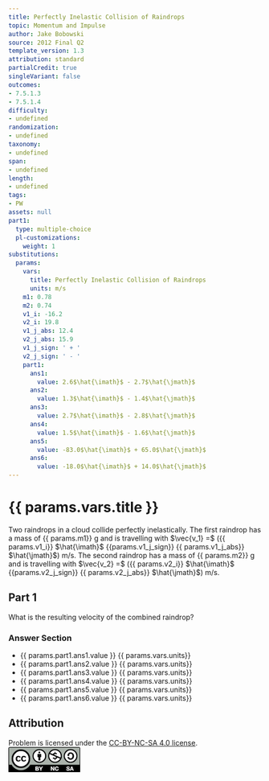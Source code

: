 ```yaml
---
title: Perfectly Inelastic Collision of Raindrops
topic: Momentum and Impulse
author: Jake Bobowski
source: 2012 Final Q2
template_version: 1.3
attribution: standard
partialCredit: true
singleVariant: false
outcomes:
- 7.5.1.3
- 7.5.1.4
difficulty:
- undefined
randomization:
- undefined
taxonomy:
- undefined
span:
- undefined
length:
- undefined
tags:
- PW
assets: null
part1:
  type: multiple-choice
  pl-customizations:
    weight: 1
substitutions:
  params:
    vars:
      title: Perfectly Inelastic Collision of Raindrops
      units: m/s
    m1: 0.78
    m2: 0.74
    v1_i: -16.2
    v2_i: 19.8
    v1_j_abs: 12.4
    v2_j_abs: 15.9
    v1_j_sign: ' + '
    v2_j_sign: ' - '
    part1:
      ans1:
        value: 2.6$\hat{\imath}$ - 2.7$\hat{\jmath}$
      ans2:
        value: 1.3$\hat{\imath}$ - 1.4$\hat{\jmath}$
      ans3:
        value: 2.7$\hat{\imath}$ - 2.8$\hat{\jmath}$
      ans4:
        value: 1.5$\hat{\imath}$ - 1.6$\hat{\jmath}$
      ans5:
        value: -83.0$\hat{\imath}$ + 65.0$\hat{\jmath}$
      ans6:
        value: -18.0$\hat{\imath}$ + 14.0$\hat{\jmath}$
---
```

# {{ params.vars.title }}
Two raindrops in a cloud collide perfectly inelastically. The first raindrop has a mass of {{ params.m1}} g and is travelling with $\vec{v_1} =$ ({{ params.v1_i}} $\hat{\imath}$ {{params.v1_j_sign}} {{ params.v1_j_abs}} $\hat{\jmath}$) m/s.
The second raindrop has a mass of {{ params.m2}} g and is travelling with $\vec{v_2} =$ ({{ params.v2_i}} $\hat{\imath}$ {{params.v2_j_sign}} {{ params.v2_j_abs}} $\hat{\jmath}$) m/s.

## Part 1

What is the resulting velocity of the combined raindrop?

### Answer Section

- {{ params.part1.ans1.value }} {{ params.vars.units}}
- {{ params.part1.ans2.value }} {{ params.vars.units}}
- {{ params.part1.ans3.value }} {{ params.vars.units}}
- {{ params.part1.ans4.value }} {{ params.vars.units}}
- {{ params.part1.ans5.value }} {{ params.vars.units}}
- {{ params.part1.ans6.value }} {{ params.vars.units}}

## Attribution

Problem is licensed under the [CC-BY-NC-SA 4.0 license](https://creativecommons.org/licenses/by-nc-sa/4.0/).<br> ![The Creative Commons 4.0 license requiring attribution-BY, non-commercial-NC, and share-alike-SA license.](https://raw.githubusercontent.com/firasm/bits/master/by-nc-sa.png)